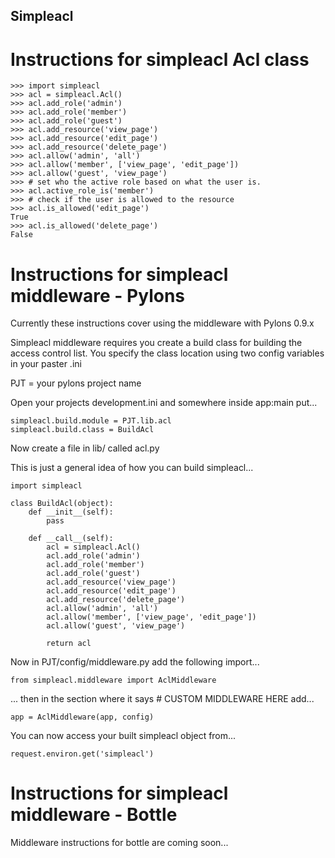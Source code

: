Simpleacl
---------

Instructions for simpleacl Acl class
====================================

    >>> import simpleacl
    >>> acl = simpleacl.Acl()
    >>> acl.add_role('admin')
    >>> acl.add_role('member')
    >>> acl.add_role('guest')
    >>> acl.add_resource('view_page')
    >>> acl.add_resource('edit_page')
    >>> acl.add_resource('delete_page')
    >>> acl.allow('admin', 'all')
    >>> acl.allow('member', ['view_page', 'edit_page'])
    >>> acl.allow('guest', 'view_page')
    >>> # set who the active role based on what the user is.
    >>> acl.active_role_is('member')
    >>> # check if the user is allowed to the resource
    >>> acl.is_allowed('edit_page')
    True
    >>> acl.is_allowed('delete_page')
    False

Instructions for simpleacl middleware - Pylons
==============================================

Currently these instructions cover using the middleware with Pylons 0.9.x

Simpleacl middleware requires you create a build class for building the 
access control list. You specify the class location using two config variables
in your paster .ini

PJT = your pylons project name

Open your projects development.ini and somewhere inside app:main put...

    simpleacl.build.module = PJT.lib.acl
    simpleacl.build.class = BuildAcl

Now create a file in lib/ called acl.py

This is just a general idea of how you can build simpleacl...

    import simpleacl

    class BuildAcl(object):
        def __init__(self):
            pass

        def __call__(self):
            acl = simpleacl.Acl()
            acl.add_role('admin')
            acl.add_role('member')
            acl.add_role('guest')
            acl.add_resource('view_page')
            acl.add_resource('edit_page')
            acl.add_resource('delete_page')
            acl.allow('admin', 'all')
            acl.allow('member', ['view_page', 'edit_page'])
            acl.allow('guest', 'view_page')

            return acl

Now in PJT/config/middleware.py add the following import...

    from simpleacl.middleware import AclMiddleware

... then in the section where it says # CUSTOM MIDDLEWARE HERE add...
    
    app = AclMiddleware(app, config)

You can now access your built simpleacl object from...
    
    request.environ.get('simpleacl')

Instructions for simpleacl middleware - Bottle
==============================================

Middleware instructions for bottle are coming soon...
